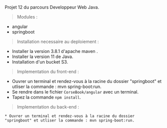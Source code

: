  
 <addr> Projet 12 du parcours Developpeur Web Java. 

 
 
> Modules : 
 
  * angular 
  * springboot 
  
 
 > Installation necessaire au deploiement : 
  * Installer la version 3.8.1 d'apache maven . 
  * Installer la version 11 de Java. 
  * Installation d'un bucket S3. 
  
 > Implementation du front-end : 
  
  * Ouvrer un terminal et rendez-vous à la racine du dossier "springboot" et utliser la commande : mvn spring-boot:run.
  * Se rendre dans le fichier `CorseBook/angular` avec un terminal. 
  * Tapez la commande `npm install`.
 
 
 > Implementation du back-end : 

    * Ouvrer un terminal et rendez-vous à la racine du dossier "springboot" et utliser la commande : mvn spring-boot:run.
